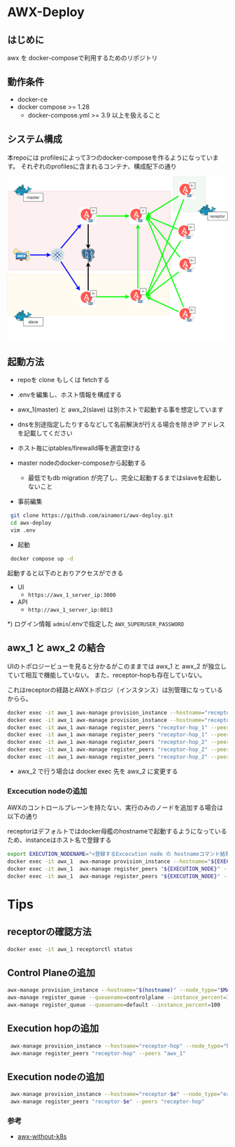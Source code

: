 # AWX-Deploy

## はじめに

awx を docker-composeで利用するためのリポジトリ

## 動作条件

- docker-ce
- docker compose >= 1.28
  - docker-compose.yml >= 3.9 以上を扱えること

## システム構成

本repoには profilesによって3つのdocker-composeを作るようになっています。
それぞれのprofilesに含まれるコンテナ、構成配下の通り

![AWX diagram](docs/images/awx_diagram.drawio.png)


## 起動方法

- repoを clone もしくは fetchする
- .envを編集し、ホスト情報を構成する
 - awx_1(master) と awx_2(slave) は別ホストで起動する事を想定しています
 - dnsを別途指定したりするなどして名前解決が行える場合を除きIP
 アドレスを記載してください
- ホスト毎にiptables/firewalld等を適宜空ける
- master nodeのdocker-composeから起動する
  - 最低でもdb migration が完了し、完全に起動するまではslaveを起動しないこと

- 事前編集

```bash
 git clone https://github.com/ainamori/awx-deploy.git
 cd awx-deploy
 vim .env
```

- 起動

```bash
 docker compose up -d
```

起動すると以下のとおりアクセスができる
- UI
  -  `https://awx_1_server_ip:3000`
- API
  -  `http://awx_1_server_ip:8013`

*) ログイン情報 `admin`/.envで指定した `AWX_SUPERUSER_PASSWORD`

## awx_1 と awx_2 の結合

UIのトポロジービューを見ると分かるがこのままでは awx_1 と awx_2 が独立していて相互で機能していない。
また、receptor-hopも存在していない。

これはreceptorの経路とAWXトポロジ（インスタンス）は別管理になっているからら。


```bash
docker exec -it awx_1 awx-manage provision_instance --hostname="receptor-hop_1" --node_type="hop" && \
docker exec -it awx_1 awx-manage provision_instance --hostname="receptor-hop_2" --node_type="hop" && \
docker exec -it awx_1 awx-manage register_peers "receptor-hop_1" --peers "awx_1" && \
docker exec -it awx_1 awx-manage register_peers "receptor-hop_1" --peers "awx_2" && \
docker exec -it awx_1 awx-manage register_peers "receptor-hop_2" --peers "awx_1" && \
docker exec -it awx_1 awx-manage register_peers "receptor-hop_2" --peers "awx_2" && \
docker exec -it awx_1 awx-manage register_peers "receptor-hop_2" --peers "receptor-hop_1"
```

- awx_2 で行う場合は docker exec 先を awx_2 に変更する


### Excecution nodeの追加

AWXのコントロールプレーンを持たない、実行のみのノードを追加する場合は以下の通り

receptorはデフォルトではdocker母艦のhostnameで起動するようになっているため、instanceはホスト名で登録する

```bash
export EXECUTION_NODENAME="<登録するExcecution node の hostnameコマンド結果>"
docker exec -it awx_1  awx-manage provision_instance --hostname="${EXECUTION_NODE}" --node_type="execution" && \
docker exec -it awx_1  awx-manage register_peers "${EXECUTION_NODE}" --peers "receptor-hop_1" && \
docker exec -it awx_1  awx-manage register_peers "${EXECUTION_NODE}" --peers "receptor-hop_2"
```

# Tips

## receptorの確認方法

```bash
docker exec -it awx_1 receptorctl status
```

## Control Planeの追加

```bash
awx-manage provision_instance --hostname="$(hostname)" --node_type="$MAIN_NODE_TYPE"
awx-manage register_queue --queuename=controlplane --instance_percent=100
awx-manage register_queue --queuename=default --instance_percent=100
```

## Execution hopの追加

```bash
 awx-manage provision_instance --hostname="receptor-hop" --node_type="hop"
 awx-manage register_peers "receptor-hop" --peers "awx_1"
```

## Execution nodeの追加

```bash
 awx-manage provision_instance --hostname="receptor-$e" --node_type="execution"
 awx-manage register_peers "receptor-$e" --peers "receptor-hop"
```

### 参考

- [awx-without-k8s](https://github.com/fitbeard/awx-without-k8s)
